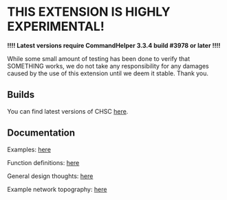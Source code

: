 # THIS EXTENSION IS HIGHLY EXPERIMENTAL! #

**!!!! Latest versions require CommandHelper 3.3.4 build #3978 or later !!!!**

While some small amount of testing has been done to verify that SOMETHING works,
we do not take any responsibility for any damages caused by the use of this
extension until we deem it stable. Thank you.

## Builds ##

You can find latest versions of CHSC [here][builds].

## Documentation ##

Examples: [here][examples]

Function definitions: [here][funcs]

General design thoughts: [here][design]

Example network topography: [here][topo]

[builds]: https://letsbuild.net/jenkins/job/CHServerCommunication/
[examples]: https://github.com/EntityReborn/CHServerCommunication/blob/master/Examples.md
[funcs]: https://docs.google.com/spreadsheet/ccc?key=0AjO4owzyFgGzdEFROHZjRm5GcTEwanRPUVc0NF9uU1E#gid=0
[design]: https://docs.google.com/document/d/1UmSIYHjARkOAsXQaK6oaWMW20zdG1WVmEikLvZUd58o
[topo]: https://www.lucidchart.com/documents/view/46cd-0b90-51af849e-ad48-775e0a004865
